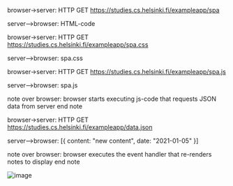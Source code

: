 browser->server: HTTP GET https://studies.cs.helsinki.fi/exampleapp/spa

server-->browser: HTML-code

browser->server: HTTP GET https://studies.cs.helsinki.fi/exampleapp/spa.css

server-->browser: spa.css

browser->server: HTTP GET https://studies.cs.helsinki.fi/exampleapp/spa.js

server-->browser: spa.js



note over browser:
browser starts executing js-code
that requests JSON data from server 
end note



browser->server: HTTP GET https://studies.cs.helsinki.fi/exampleapp/data.json

server-->browser: [{ content: "new content", date: "2021-01-05" }]




note over browser:
browser executes the event handler
that re-renders notes to display
end note

![image](https://user-images.githubusercontent.com/62600869/148238246-1c818c9e-2382-4287-afb9-e98a9183bc48.png)

